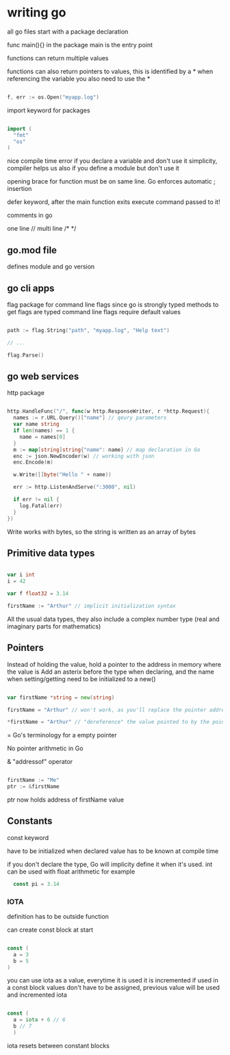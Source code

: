 # writing go

all go files start with a package declaration

func main(){} in the package main is the entry point

functions can return multiple values

functions can also return pointers to values, this is identified by a *
when referencing the variable you also need to use the *

```go

f, err := os.Open("myapp.log")
```

import keyword for packages

```go

import (
  "fmt"
  "os"
)
```

nice compile time error if you declare a variable and don't use it
  simplicity, compiler helps us
  also if you define a module but don't use it

opening brace for function must be on same line.
  Go enforces automatic ; insertion

defer keyword, after the main function exits execute command passed to it!

comments in go

one line //
multi line /* \*/

## go.mod file

defines module and go version

## go cli apps

flag package for command line flags
since go is strongly typed methods to get flags are typed
command line flags require default values

```go

path := flag.String("path", "myapp.log", "Help text")

// ...

flag.Parse()

```

## go web services

http package

```go

http.HandleFunc("/", func(w http.ResponseWriter, r *http.Request){
  names := r.URL.Query()["name"] // qeury parameters
  var name string
  if len(names) == 1 {
    name = names[0]
  }
  m := map[string]string{"name": name} // map declaration in Go
  enc := json.NewEncoder(w) // working with json
  enc.Encode(m)

  w.Write([]byte("Hello " + name))

  err := http.ListenAndServe(":3000", nil)

  if err != nil {
    log.Fatal(err)
  }
})

```

Write works with bytes, so the string is written as an array of bytes

## Primitive data types

```go

var i int
i = 42

var f float32 = 3.14

firstName := "Arthur" // implicit initialization syntax
```

All the usual data types, they also include a complex number type (real and imaginary parts for mathematics)

## Pointers

Instead of holding the value, hold a pointer to the address in memory where the value is
Add an asterix before the type when declaring, and the name when setting/getting
need to be initialized to a new(<type>)

```go

var firstName *string = new(string)

firstName = "Arthur" // won't work, as you'll replace the pointer address

*firstName = "Arthur" // "dereference" the value pointed to by the pointer

```

<nil> = Go's terminology for a empty pointer

No pointer arithmetic in Go

& "addressof" operator

```go

firstName := "Me"
ptr := &firstName

```

ptr now holds address of firstName value

## Constants

const keyword

have to be initialized when declared
value has to be known at compile time

if you don't declare the type, Go will implicity define it when it's used. int can be used with float arithmetic for example

```go
  const pi = 3.14


```

### IOTA

definition has to be outside function

can create const block at start

```go

const (
  a = 3
  b = 5
)

```

you can use iota as a value, everytime it is used it is incremented
if used in a const block values don't have to be assigned, previous value will be used and incremented iota

```go

const (
  a = iota + 6 // 6
  b // 7
  )
```

iota resets between constant blocks
